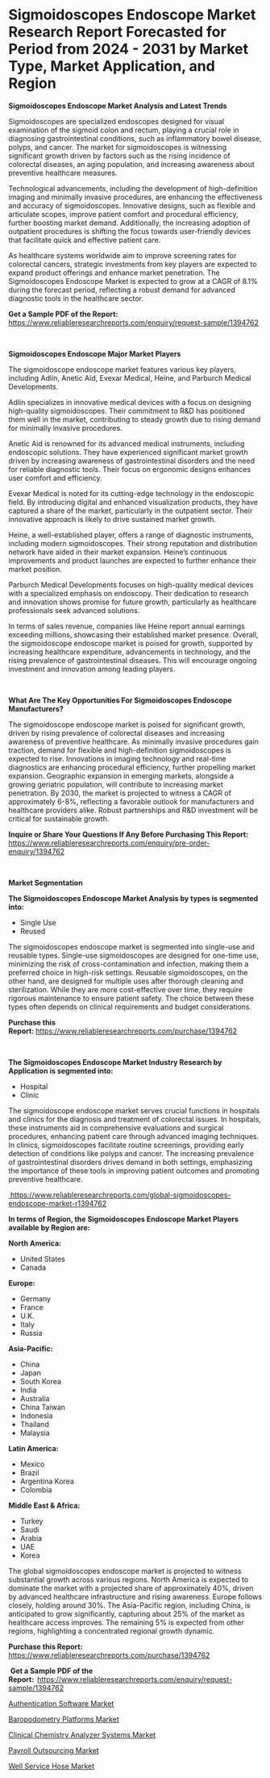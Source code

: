 <p><h1>Sigmoidoscopes Endoscope Market Research Report Forecasted for Period from 2024 -  2031 by Market Type, Market Application, and Region</h1></p><p><strong>Sigmoidoscopes Endoscope Market Analysis and Latest Trends</strong></p>
<p><p>Sigmoidoscopes are specialized endoscopes designed for visual examination of the sigmoid colon and rectum, playing a crucial role in diagnosing gastrointestinal conditions, such as inflammatory bowel disease, polyps, and cancer. The market for sigmoidoscopes is witnessing significant growth driven by factors such as the rising incidence of colorectal diseases, an aging population, and increasing awareness about preventive healthcare measures.</p><p>Technological advancements, including the development of high-definition imaging and minimally invasive procedures, are enhancing the effectiveness and accuracy of sigmoidoscopes. Innovative designs, such as flexible and articulate scopes, improve patient comfort and procedural efficiency, further boosting market demand. Additionally, the increasing adoption of outpatient procedures is shifting the focus towards user-friendly devices that facilitate quick and effective patient care.</p><p>As healthcare systems worldwide aim to improve screening rates for colorectal cancers, strategic investments from key players are expected to expand product offerings and enhance market penetration. The Sigmoidoscopes Endoscope Market is expected to grow at a CAGR of 8.1% during the forecast period, reflecting a robust demand for advanced diagnostic tools in the healthcare sector.</p></p>
<p><strong>Get a Sample PDF of the Report:&nbsp;</strong> <a href="https://www.reliableresearchreports.com/enquiry/request-sample/1394762">https://www.reliableresearchreports.com/enquiry/request-sample/1394762</a></p>
<p>&nbsp;</p>
<p><strong>Sigmoidoscopes Endoscope Major Market Players</strong></p>
<p><p>The sigmoidoscope endoscope market features various key players, including Adlin, Anetic Aid, Evexar Medical, Heine, and Parburch Medical Developments. </p><p>Adlin specializes in innovative medical devices with a focus on designing high-quality sigmoidoscopes. Their commitment to R&D has positioned them well in the market, contributing to steady growth due to rising demand for minimally invasive procedures.</p><p>Anetic Aid is renowned for its advanced medical instruments, including endoscopic solutions. They have experienced significant market growth driven by increasing awareness of gastrointestinal disorders and the need for reliable diagnostic tools. Their focus on ergonomic designs enhances user comfort and efficiency.</p><p>Evexar Medical is noted for its cutting-edge technology in the endoscopic field. By introducing digital and enhanced visualization products, they have captured a share of the market, particularly in the outpatient sector. Their innovative approach is likely to drive sustained market growth.</p><p>Heine, a well-established player, offers a range of diagnostic instruments, including modern sigmoidoscopes. Their strong reputation and distribution network have aided in their market expansion. Heine’s continuous improvements and product launches are expected to further enhance their market position.</p><p>Parburch Medical Developments focuses on high-quality medical devices with a specialized emphasis on endoscopy. Their dedication to research and innovation shows promise for future growth, particularly as healthcare professionals seek advanced solutions.</p><p>In terms of sales revenue, companies like Heine report annual earnings exceeding millions, showcasing their established market presence. Overall, the sigmoidoscope endoscope market is poised for growth, supported by increasing healthcare expenditure, advancements in technology, and the rising prevalence of gastrointestinal diseases. This will encourage ongoing investment and innovation among leading players.</p></p>
<p>&nbsp;</p>
<p><strong>What Are The Key Opportunities For Sigmoidoscopes Endoscope Manufacturers?</strong></p>
<p><p>The sigmoidoscope endoscope market is poised for significant growth, driven by rising prevalence of colorectal diseases and increasing awareness of preventive healthcare. As minimally invasive procedures gain traction, demand for flexible and high-definition sigmoidoscopes is expected to rise. Innovations in imaging technology and real-time diagnostics are enhancing procedural efficiency, further propelling market expansion. Geographic expansion in emerging markets, alongside a growing geriatric population, will contribute to increasing market penetration. By 2030, the market is projected to witness a CAGR of approximately 6-8%, reflecting a favorable outlook for manufacturers and healthcare providers alike. Robust partnerships and R&D investment will be critical for sustainable growth.</p></p>
<p><strong>Inquire or Share Your Questions If Any Before Purchasing This Report:</strong> <a href="https://www.reliableresearchreports.com/enquiry/pre-order-enquiry/1394762">https://www.reliableresearchreports.com/enquiry/pre-order-enquiry/1394762</a></p>
<p>&nbsp;</p>
<p><strong>Market Segmentation</strong></p>
<p><strong>The Sigmoidoscopes Endoscope Market Analysis by types is segmented into:</strong></p>
<p><ul><li>Single Use</li><li>Reused</li></ul></p>
<p><p>The sigmoidoscopes endoscope market is segmented into single-use and reusable types. Single-use sigmoidoscopes are designed for one-time use, minimizing the risk of cross-contamination and infection, making them a preferred choice in high-risk settings. Reusable sigmoidoscopes, on the other hand, are designed for multiple uses after thorough cleaning and sterilization. While they are more cost-effective over time, they require rigorous maintenance to ensure patient safety. The choice between these types often depends on clinical requirements and budget considerations.</p></p>
<p><strong>Purchase this Report:&nbsp;</strong><a href="https://www.reliableresearchreports.com/purchase/1394762">https://www.reliableresearchreports.com/purchase/1394762</a></p>
<p>&nbsp;</p>
<p><strong>The Sigmoidoscopes Endoscope Market Industry Research by Application is segmented into:</strong></p>
<p><ul><li>Hospital</li><li>Clinic</li></ul></p>
<p><p>The sigmoidoscope endoscope market serves crucial functions in hospitals and clinics for the diagnosis and treatment of colorectal issues. In hospitals, these instruments aid in comprehensive evaluations and surgical procedures, enhancing patient care through advanced imaging techniques. In clinics, sigmoidoscopes facilitate routine screenings, providing early detection of conditions like polyps and cancer. The increasing prevalence of gastrointestinal disorders drives demand in both settings, emphasizing the importance of these tools in improving patient outcomes and promoting preventive healthcare.</p></p>
<p><a href="https://www.reliableresearchreports.com/global-sigmoidoscopes-endoscope-market-r1394762">&nbsp;https://www.reliableresearchreports.com/global-sigmoidoscopes-endoscope-market-r1394762</a></p>
<p><strong>In terms of Region, the Sigmoidoscopes Endoscope Market Players available by Region are:</strong></p>
<p>
    <p> <strong> North America: </strong>
        <ul>
            <li>United States</li>
            <li>Canada</li>
        </ul>
        </p> 
    <p> <strong> Europe: </strong>
        <ul>
            <li>Germany</li>
            <li>France</li>
            <li>U.K.</li>
            <li>Italy</li>
            <li>Russia</li>
        </ul>
        </p> 
    <p> <strong> Asia-Pacific: </strong>
        <ul>
            <li>China</li>
            <li>Japan</li>
            <li>South Korea</li>
            <li>India</li>
            <li>Australia</li>
            <li>China Taiwan</li>
            <li>Indonesia</li>
            <li>Thailand</li>
            <li>Malaysia</li>
        </ul>
        </p> 
    <p> <strong> Latin America: </strong>
        <ul>
            <li>Mexico</li>
            <li>Brazil</li>
            <li>Argentina Korea</li>
            <li>Colombia</li>
        </ul>
        </p> 
    <p> <strong> Middle East & Africa: </strong>
        <ul>
            <li>Turkey</li>
            <li>Saudi</li>
            <li>Arabia</li>
            <li>UAE</li>
            <li>Korea</li>
        </ul>
    </p>
    </p>
<p><p>The global sigmoidoscopes endoscope market is projected to witness substantial growth across various regions. North America is expected to dominate the market with a projected share of approximately 40%, driven by advanced healthcare infrastructure and rising awareness. Europe follows closely, holding around 30%. The Asia-Pacific region, including China, is anticipated to grow significantly, capturing about 25% of the market as healthcare access improves. The remaining 5% is expected from other regions, highlighting a concentrated regional growth dynamic.</p></p>
<p><strong>Purchase this Report: </strong><a href="https://www.reliableresearchreports.com/purchase/1394762">https://www.reliableresearchreports.com/purchase/1394762</a></p>
<p>&nbsp;<strong>Get a Sample PDF of the Report:&nbsp;&nbsp;</strong><a href="https://www.reliableresearchreports.com/enquiry/request-sample/1394762">https://www.reliableresearchreports.com/enquiry/request-sample/1394762</a></p>
<p><strong></strong></p>
<p><p><a href="https://www.linkedin.com/pulse/global-authentication-software-market-product-type-application-wbsue?trackingId=hFW2flQXSD2RuINnZ5m98g%3D%3D">Authentication Software Market</a></p><p><a href="https://github.com/NargisHussain75/Market-Research-Report-List-1/blob/main/baropodometry-platforms-market.md">Baropodometry Platforms Market</a></p><p><a href="https://github.com/FlorianWolf90/Market-Research-Report-List-1/blob/main/clinical-chemistry-analyzer-systems-market.md">Clinical Chemistry Analyzer Systems Market</a></p><p><a href="https://www.linkedin.com/pulse/payroll-outsourcing-market2024-2031-industry-insights-investment-bplce?trackingId=Nr0m5rbWSYqvNyX7e76t9w%3D%3D">Payroll Outsourcing Market</a></p><p><a href="https://issuu.com/reportprime-2/docs/well-service-hose-market-size-2030._6336dfa9aa9e95">Well Service Hose Market</a></p></p>